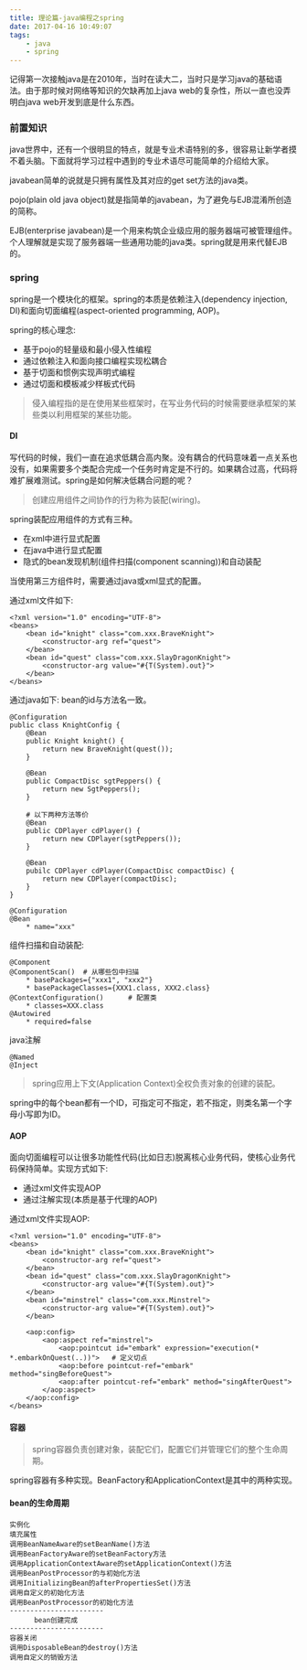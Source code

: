 ```yaml
---
title: 理论篇-java编程之spring
date: 2017-04-16 10:49:07
tags:
    - java
    - spring
---
```


记得第一次接触java是在2010年，当时在读大二，当时只是学习java的基础语法。由于那时候对网络等知识的欠缺再加上java web的复杂性，所以一直也没弄明白java web开发到底是什么东西。

### 前置知识
java世界中，还有一个很明显的特点，就是专业术语特别的多，很容易让新学者摸不着头脑。下面就将学习过程中遇到的专业术语尽可能简单的介绍给大家。

javabean简单的说就是只拥有属性及其对应的get set方法的java类。

pojo(plain old java object)就是指简单的javabean，为了避免与EJB混淆所创造的简称。

EJB(enterprise javabean)是一个用来构筑企业级应用的服务器端可被管理组件。个人理解就是实现了服务器端一些通用功能的java类。spring就是用来代替EJB的。

### spring
spring是一个模块化的框架。spring的本质是依赖注入(dependency injection, DI)和面向切面编程(aspect-oriented programming, AOP)。

spring的核心理念:

* 基于pojo的轻量级和最小侵入性编程
* 通过依赖注入和面向接口编程实现松耦合
* 基于切面和惯例实现声明式编程
* 通过切面和模板减少样板式代码

>侵入编程指的是在使用某些框架时，在写业务代码的时候需要继承框架的某些类以利用框架的某些功能。

#### DI
写代码的时候，我们一直在追求低耦合高内聚。没有耦合的代码意味着一点关系也没有，如果需要多个类配合完成一个任务时肯定是不行的。如果耦合过高，代码将难扩展难测试。spring是如何解决低耦合问题的呢？

>创建应用组件之间协作的行为称为装配(wiring)。

spring装配应用组件的方式有三种。

* 在xml中进行显式配置
* 在java中进行显式配置
* 隐式的bean发现机制(组件扫描(component scanning))和自动装配

当使用第三方组件时，需要通过java或xml显式的配置。

通过xml文件如下:

```
<?xml version="1.0" encoding="UTF-8">
<beans>
    <bean id="knight" class="com.xxx.BraveKnight">
        <constructor-arg ref="quest">
    </bean>    
    <bean id="quest" class="com.xxx.SlayDragonKnight">
        <constructor-arg value="#{T(System).out}">
    </bean>
</beans>
```

通过java如下:
bean的id与方法名一致。

```
@Configuration
public class KnightConfig {
    @Bean
    public Knight knight() {
        return new BraveKnight(quest());
    }
    
    @Bean
    public CompactDisc sgtPeppers() {
        return new SgtPeppers();
    }
    
    # 以下两种方法等价
    @Bean
    public CDPlayer cdPlayer() {
        return new CDPlayer(sgtPeppers());
    }
    
    @Bean
    pubilc CDPlayer cdPlayer(CompactDisc compactDisc) {
        return new CDPlayer(compactDisc);
    }
}

@Configuration
@Bean
    * name="xxx"
```

组件扫描和自动装配:

```
@Component
@ComponentScan()  # 从哪些包中扫描
    * basePackages={"xxx1", "xxx2"}
    * basePackageClasses={XXX1.class, XXX2.class}
@ContextConfiguration()      # 配置类
    * classes=XXX.class
@Autowired
    * required=false
```

java注解

```
@Named
@Inject
```

>spring应用上下文(Application Context)全权负责对象的创建的装配。

spring中的每个bean都有一个ID，可指定可不指定，若不指定，则类名第一个字母小写即为ID。

#### AOP
面向切面编程可以让很多功能性代码(比如日志)脱离核心业务代码，使核心业务代码保持简单。实现方式如下:

* 通过xml文件实现AOP
* 通过注解实现(本质是基于代理的AOP)

通过xml文件实现AOP:

```
<?xml version="1.0" encoding="UTF-8">
<beans>
    <bean id="knight" class="com.xxx.BraveKnight">
        <constructor-arg ref="quest">
    </bean>    
    <bean id="quest" class="com.xxx.SlayDragonKnight">
        <constructor-arg value="#{T(System).out}">
    </bean>
    <bean id="minstrel" class="com.xxx.Minstrel">
        <constructor-arg value="#{T(System).out}">
    </bean>
    
    <aop:config>
        <aop:aspect ref="minstrel">
            <aop:pointcut id="embark" expression="execution(* *.embarkOnQuest(..))">   # 定义切点
            <aop:before pointcut-ref="embark" method="singBeforeQuest">
            <aop:after pointcut-ref="embark" method="singAfterQuest">
        </aop:aspect>
    </aop:config>
</beans>
```

#### 容器
>spring容器负责创建对象，装配它们，配置它们并管理它们的整个生命周期。

spring容器有多种实现。BeanFactory和ApplicationContext是其中的两种实现。

#### bean的生命周期

```
实例化
填充属性
调用BeanNameAware的setBeanName()方法
调用BeanFactoryAware的setBeanFactory方法
调用ApplicationContextAware的setApplicationContext()方法
调用BeanPostProcessor的与初始化方法
调用InitializingBean的afterPropertiesSet()方法
调用自定义的初始化方法
调用BeanPostProcessor的初始化方法
-----------------------
      bean创建完成
-----------------------
容器关闭
调用DisposableBean的destroy()方法
调用自定义的销毁方法
```